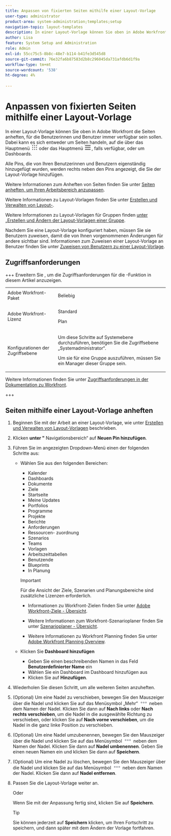 ```yaml
---
title: Anpassen von fixierten Seiten mithilfe einer Layout-Vorlage
user-type: administrator
product-area: system-administration;templates;setup
navigation-topic: layout-templates
description: In einer Layout-Vorlage können Sie oben in Adobe Workfront die Seiten anheften, für die Benutzerinnen und Benutzer immer verfügbar sein sollen. Dabei kann es sich entweder um Seiten handeln, auf die über das Hauptmenü oder über Dashboards zugegriffen wird.
author: Lisa
feature: System Setup and Administration
role: Admin
exl-id: 55cc75c5-8b8c-48e7-b114-b41fe3d545d8
source-git-commit: 76e32fa6b87583d2b8c296045da731afdb6d1f9a
workflow-type: tm+mt
source-wordcount: '538'
ht-degree: 4%

---
```


# Anpassen von fixierten Seiten mithilfe einer Layout-Vorlage

In einer Layout-Vorlage können Sie oben in Adobe Workfront die Seiten anheften, für die Benutzerinnen und Benutzer immer verfügbar sein sollen. Dabei kann es sich entweder um Seiten handeln, auf die über das Hauptmenü ![Hauptmenüsymbol](assets/main-menu-icon.png) oder das Hauptmenü ![Hauptmenüsymbol) zugegriffen &#x200B;](assets/main-menu-icon-left-nav.png), falls verfügbar, oder um Dashboards.

Alle Pins, die von Ihren Benutzerinnen und Benutzern eigenständig hinzugefügt wurden, werden rechts neben den Pins angezeigt, die Sie der Layout-Vorlage hinzufügen.

Weitere Informationen zum Anheften von Seiten finden Sie unter [Seiten anheften, um Ihren Arbeitsbereich anzupassen](../../../workfront-basics/the-new-workfront-experience/pin-pages.md).

Weitere Informationen zu Layout-Vorlagen finden Sie unter [Erstellen und Verwalten von Layout-](../../../administration-and-setup/customize-workfront/use-layout-templates/create-and-manage-layout-templates.md).

Weitere Informationen zu Layout-Vorlagen für Gruppen finden [&#x200B; unter „Erstellen und Ändern der Layout-Vorlagen einer Gruppe](../../../administration-and-setup/manage-groups/work-with-group-objects/create-and-modify-a-groups-layout-templates.md).

Nachdem Sie eine Layout-Vorlage konfiguriert haben, müssen Sie sie Benutzern zuweisen, damit die von Ihnen vorgenommenen Änderungen für andere sichtbar sind. Informationen zum Zuweisen einer Layout-Vorlage an Benutzer finden Sie unter [Zuweisen von Benutzern zu einer Layout-Vorlage](../use-layout-templates/assign-users-to-layout-template.md).

## Zugriffsanforderungen

+++ Erweitern Sie , um die Zugriffsanforderungen für die -Funktion in diesem Artikel anzuzeigen.

<table style="table-layout:auto"> 
 <col> 
 <col> 
 <tbody> 
  <tr> 
   <td>Adobe Workfront-Paket</td> 
   <td><p>Beliebig</p></td> 
  </tr> 
  <tr> 
   <td>Adobe Workfront-Lizenz</td> 
   <td><p>Standard</p>
       <p>Plan</p></td>
  </tr> 
  </tr> 
  <tr> 
   <td>Konfigurationen der Zugriffsebene</td> 
   <td> <p>Um diese Schritte auf Systemebene durchzuführen, benötigen Sie die Zugriffsebene „Systemadministrator“.</p>
        <p>Um sie für eine Gruppe auszuführen, müssen Sie ein Manager dieser Gruppe sein.</p> </td> 
  </tr> 
 </tbody> 
</table>

Weitere Informationen finden Sie unter [Zugriffsanforderungen in der Dokumentation zu Workfront](/help/quicksilver/administration-and-setup/add-users/access-levels-and-object-permissions/access-level-requirements-in-documentation.md).

+++

## Seiten mithilfe einer Layout-Vorlage anheften

1. Beginnen Sie mit der Arbeit an einer Layout-Vorlage, wie unter [Erstellen und Verwalten von Layout-Vorlagen](../../../administration-and-setup/customize-workfront/use-layout-templates/create-and-manage-layout-templates.md) beschrieben.
1. Klicken **unter &quot;** Navigationsbereich“ auf **Neuen Pin hinzufügen**.

1. Führen Sie im angezeigten Dropdown-Menü einen der folgenden Schritte aus:

   * Wählen Sie aus den folgenden Bereichen:

      * Kalender
      * Dashboards
      * Dokumente
      * Ziele
      * Startseite
      * Meine Updates
      * Portfolios
      * Programme
      * Projekte
      * Berichte
      * Anforderungen
      * Ressourcen- zuordnung
      * Szenarios
      * Teams
      * Vorlagen
      * Arbeitszeittabellen
      * Benutzende
      * Blueprints
      * In Planung

     >[!IMPORTANT]
     >
     >Für die Ansicht der Ziele, Szenarien und Planungsbereiche sind zusätzliche Lizenzen erforderlich.
     >
     >* Informationen zu Workfront-Zielen finden Sie unter [Adobe Workfront-Ziele - Übersicht](../../../workfront-goals/goal-management/wf-goals-overview.md).
     >
     >* Weitere Informationen zum Workfront-Szenarioplaner finden Sie unter [Szenarioplaner - Übersicht](../../../scenario-planner/scenario-planner-overview.md).
     >
     >* Weitere Informationen zu Workfront Planning finden Sie unter [Adobe Workfront Planning Overview](/help/quicksilver/planning/general/planning-overview.md).

   * Klicken Sie **Dashboard hinzufügen**
      * Geben Sie einen beschreibenden Namen in das Feld <!--**Quick link name**-->**Benutzerdefinierter Name** ein
      * Wählen Sie ein Dashboard im **&#x200B;**&#x200B;Dashboard hinzufügen<!-- dropdown for existing or canvas dashboard, called "Choose a dashboard" now --> aus
      * Klicken Sie auf **Hinzufügen**.

1. Wiederholen Sie diesen Schritt, um alle weiteren Seiten anzuheften.

1. (Optional) Um eine Nadel zu verschieben, bewegen Sie den Mauszeiger über die Nadel und klicken Sie auf das Menüsymbol „Mehr“ ![](assets/more-icon.png) neben dem Namen der Nadel. Klicken Sie dann auf **Nach links** oder **Nach rechts verschieben**, um die Nadel in die ausgewählte Richtung zu verschieben, oder klicken Sie auf **Nach vorne verschieben**, um die Nadel in die ganz linke Position zu verschieben.

1. (Optional) Um eine Nadel umzubenennen, bewegen Sie den Mauszeiger über die Nadel und klicken Sie auf das Menüsymbol ![Mehr](assets/more-icon.png) neben dem Namen der Nadel. Klicken Sie dann auf **Nadel umbenennen**. Geben Sie einen neuen Namen ein und klicken Sie dann auf **Speichern**.

1. (Optional) Um eine Nadel zu löschen, bewegen Sie den Mauszeiger über die Nadel und klicken Sie auf das Menüsymbol ![Mehr](assets/more-icon.png) neben dem Namen der Nadel. Klicken Sie dann auf **Nadel entfernen**.

1. Passen Sie die Layout-Vorlage weiter an.

   Oder

   Wenn Sie mit der Anpassung fertig sind, klicken Sie auf **Speichern**.

   >[!TIP]
   >
   >Sie können jederzeit auf **Speichern** klicken, um Ihren Fortschritt zu speichern, und dann später mit dem Ändern der Vorlage fortfahren.
